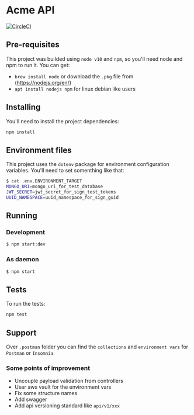 # Acme API
[![CircleCI](https://circleci.com/gh/talesbaz/acme.svg?style=svg)](https://circleci.com/gh/talesbaz/acme)

## Pre-requisites
This project was builded using `node v10` and `npm`, so you'll need node and npm to run it. You can get:
- `brew install node` or download the `.pkg` file from (https://nodejs.org/en/)
- `apt install nodejs npm` for linux debian like users

## Installing
You'll need to install the project dependencies:
```sh
npm install
```

## Environment files
This project uses the `dotenv` package for environment configuration variables. You'll need to set somenthing like that:

```sh
$ cat .env.ENVIRONMENT_TARGET
MONGO_URI=mongo_uri_for_test_database
JWT_SECRET=jwt_secret_for_sign_test_tokens
UUID_NAMESPACE=uuid_namespace_for_sign_guid
```

## Running
### Development
```sh
$ npm start:dev
```
### As daemon
```sh
$ npm start
```

## Tests
To run the tests:
```sh
npm test
```

## Support
Over `.postman` folder you can find the `collections` and `environment vars` for `Postman` or `Insomnia`.

### Some points of improvement
  - Uncouple payload validation from controllers
  - User aws vault for the environment vars
  - Fix some structure names
  - Add swagger
  - Add api versioning standard like `api/v1/xxx`
